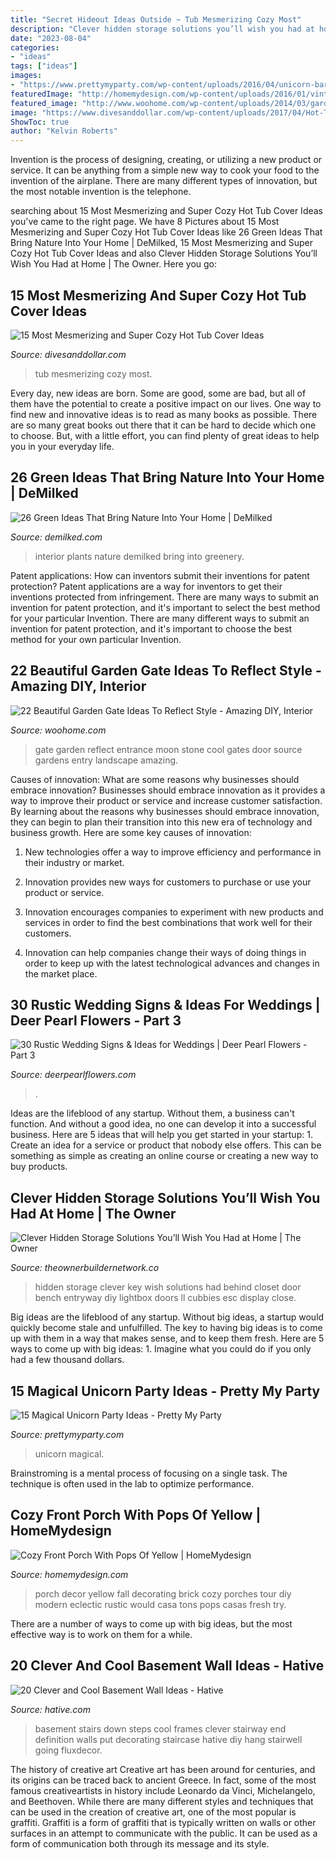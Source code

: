 ```yaml
---
title: "Secret Hideout Ideas Outside ~ Tub Mesmerizing Cozy Most"
description: "Clever hidden storage solutions you’ll wish you had at home"
date: "2023-08-04"
categories:
- "ideas"
tags: ["ideas"]
images:
- "https://www.prettymyparty.com/wp-content/uploads/2016/04/unicorn-bark-recipe.jpg"
featuredImage: "http://homemydesign.com/wp-content/uploads/2016/01/vintage-yellow-front-porch-ideas.jpg"
featured_image: "http://www.woohome.com/wp-content/uploads/2014/03/garden-gate-12.jpg"
image: "https://www.divesanddollar.com/wp-content/uploads/2017/04/Hot-Tub-Cover-9.jpg"
ShowToc: true
author: "Kelvin Roberts"
---
```



Invention is the process of designing, creating, or utilizing a new product or service. It can be anything from a simple new way to cook your food to the invention of the airplane. There are many different types of innovation, but the most notable invention is the telephone.

	

		
searching about 15 Most Mesmerizing and Super Cozy Hot Tub Cover Ideas you've came to the right page. We have 8 Pictures about 15 Most Mesmerizing and Super Cozy Hot Tub Cover Ideas like 26 Green Ideas That Bring Nature Into Your Home | DeMilked, 15 Most Mesmerizing and Super Cozy Hot Tub Cover Ideas and also Clever Hidden Storage Solutions You’ll Wish You Had at Home | The Owner. Here you go:
		
    
## 15 Most Mesmerizing And Super Cozy Hot Tub Cover Ideas

<img loading=lazy src="https://www.divesanddollar.com/wp-content/uploads/2017/04/Hot-Tub-Cover-9.jpg" onerror="this.onerror=null;this.src='https://tse4.mm.bing.net/th?id=OIP.ujSt93AT9EWk1S9-0GS2JgHaLH&amp;pid=15.1';" alt="15 Most Mesmerizing and Super Cozy Hot Tub Cover Ideas">

_Source: divesanddollar.com_

>tub mesmerizing cozy most. 

	

Every day, new ideas are born. Some are good, some are bad, but all of them have the potential to create a positive impact on our lives. One way to find new and innovative ideas is to read as many books as possible. There are so many great books out there that it can be hard to decide which one to choose. But, with a little effort, you can find plenty of great ideas to help you in your everyday life.

    
## 26 Green Ideas That Bring Nature Into Your Home | DeMilked

<img loading=lazy src="https://www.demilked.com/magazine/wp-content/uploads/2015/01/plants-green-interior-design-ideas-28.jpg" onerror="this.onerror=null;this.src='https://tse3.mm.bing.net/th?id=OIP.sKbS-k0qwXb7EcIKUbGOeQHaLr&amp;pid=15.1';" alt="26 Green Ideas That Bring Nature Into Your Home | DeMilked">

_Source: demilked.com_

>interior plants nature demilked bring into greenery. 

	

Patent applications: How can inventors submit their inventions for patent protection?
Patent applications are a way for inventors to get their inventions protected from infringement. There are many ways to submit an invention for patent protection, and it's important to select the best method for your particular Invention. 
There are many different ways to submit an invention for patent protection, and it's important to choose the best method for your own particular Invention.

    
## 22 Beautiful Garden Gate Ideas To Reflect Style - Amazing DIY, Interior

<img loading=lazy src="http://www.woohome.com/wp-content/uploads/2014/03/garden-gate-12.jpg" onerror="this.onerror=null;this.src='https://tse2.mm.bing.net/th?id=OIP.W8hQ_LGzUJ7DtbTDIOPoAQHaLF&amp;pid=15.1';" alt="22 Beautiful Garden Gate Ideas To Reflect Style - Amazing DIY, Interior">

_Source: woohome.com_

>gate garden reflect entrance moon stone cool gates door source gardens entry landscape amazing. 

	

Causes of innovation: What are some reasons why businesses should embrace innovation?
Businesses should embrace innovation as it provides a way to improve their product or service and increase customer satisfaction. By learning about the reasons why businesses should embrace innovation, they can begin to plan their transition into this new era of technology and business growth. Here are some key causes of innovation:
1. New technologies offer a way to improve efficiency and performance in their industry or market.

2. Innovation provides new ways for customers to purchase or use your product or service.

3. Innovation encourages companies to experiment with new products and services in order to find the best combinations that work well for their customers.

4. Innovation can help companies change their ways of doing things in order to keep up with the latest technological advances and changes in the market place.


    
## 30 Rustic Wedding Signs &amp; Ideas For Weddings | Deer Pearl Flowers - Part 3

<img loading=lazy src="https://www.deerpearlflowers.com/wp-content/uploads/2016/05/Rustic-Country-Wedding-Sign.jpg" onerror="this.onerror=null;this.src='https://tse2.mm.bing.net/th?id=OIP.orcSOB6WvlvqVZzcU7UeWAHaLH&amp;pid=15.1';" alt="30 Rustic Wedding Signs &amp; Ideas for Weddings | Deer Pearl Flowers - Part 3">

_Source: deerpearlflowers.com_

>. 

	

Ideas are the lifeblood of any startup. Without them, a business can't function. And without a good idea, no one can develop it into a successful business. Here are 5 ideas that will help you get started in your startup: 1. Create an idea for a service or product that nobody else offers. This can be something as simple as creating an online course or creating a new way to buy products. 
    
## Clever Hidden Storage Solutions You’ll Wish You Had At Home | The Owner

<img loading=lazy src="http://theownerbuildernetwork.co/wp-content/uploads/2015/10/Clever-Hidden-Storage-09.jpg" onerror="this.onerror=null;this.src='https://tse2.mm.bing.net/th?id=OIP.I6fdIO2U1GeJB8iYmqlanQHaJ4&amp;pid=15.1';" alt="Clever Hidden Storage Solutions You’ll Wish You Had at Home | The Owner">

_Source: theownerbuildernetwork.co_

>hidden storage clever key wish solutions had behind closet door bench entryway diy lightbox doors ll cubbies esc display close. 

	

Big ideas are the lifeblood of any startup. Without big ideas, a startup would quickly become stale and unfulfilled. The key to having big ideas is to come up with them in a way that makes sense, and to keep them fresh. Here are 5 ways to come up with big ideas: 1. Imagine what you could do if you only had a few thousand dollars.

    
## 15 Magical Unicorn Party Ideas - Pretty My Party

<img loading=lazy src="https://www.prettymyparty.com/wp-content/uploads/2016/04/unicorn-bark-recipe.jpg" onerror="this.onerror=null;this.src='https://tse1.mm.bing.net/th?id=OIP.aDu-hPnXbnnaZ8erTh9lgAHaLH&amp;pid=15.1';" alt="15 Magical Unicorn Party Ideas - Pretty My Party">

_Source: prettymyparty.com_

>unicorn magical. 

	

Brainstroming is a mental process of focusing on a single task. The technique is often used in the lab to optimize performance.

    
## Cozy Front Porch With Pops Of Yellow | HomeMydesign

<img loading=lazy src="http://homemydesign.com/wp-content/uploads/2016/01/vintage-yellow-front-porch-ideas.jpg" onerror="this.onerror=null;this.src='https://tse2.mm.bing.net/th?id=OIP.aj7WrBlxkb--69Nud_aZCAHaLH&amp;pid=15.1';" alt="Cozy Front Porch With Pops Of Yellow | HomeMydesign">

_Source: homemydesign.com_

>porch decor yellow fall decorating brick cozy porches tour diy modern eclectic rustic would casa tons pops casas fresh try. 

	

There are a number of ways to come up with big ideas, but the most effective way is to work on them for a while.

    
## 20 Clever And Cool Basement Wall Ideas - Hative

<img loading=lazy src="http://hative.com/wp-content/uploads/2014/05/basement-wall-ideas/6-photo-wall-basement.jpg" onerror="this.onerror=null;this.src='https://tse1.mm.bing.net/th?id=OIP.ROvQT7L-4lhNAQJN3L0IpQHaLh&amp;pid=15.1';" alt="20 Clever and Cool Basement Wall Ideas - Hative">

_Source: hative.com_

>basement stairs down steps cool frames clever stairway end definition walls put decorating staircase hative diy hang stairwell going fluxdecor. 

	

The history of creative art
Creative art has been around for centuries, and its origins can be traced back to ancient Greece. In fact, some of the most famous creativeartists in history include Leonardo da Vinci, Michelangelo, and Beethoven. While there are many different styles and techniques that can be used in the creation of creative art, one of the most popular is graffiti. Graffiti is a form of graffiti that is typically written on walls or other surfaces in an attempt to communicate with the public. It can be used as a form of communication both through its message and its style.

